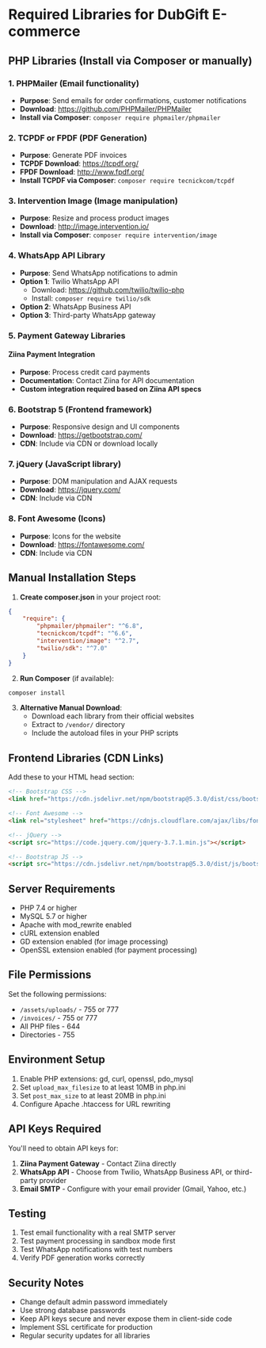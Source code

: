 # Required Libraries for DubGift E-commerce

## PHP Libraries (Install via Composer or manually)

### 1. PHPMailer (Email functionality)
- **Purpose**: Send emails for order confirmations, customer notifications
- **Download**: https://github.com/PHPMailer/PHPMailer
- **Install via Composer**: `composer require phpmailer/phpmailer`

### 2. TCPDF or FPDF (PDF Generation)
- **Purpose**: Generate PDF invoices
- **TCPDF Download**: https://tcpdf.org/
- **FPDF Download**: http://www.fpdf.org/
- **Install TCPDF via Composer**: `composer require tecnickcom/tcpdf`

### 3. Intervention Image (Image manipulation)
- **Purpose**: Resize and process product images
- **Download**: http://image.intervention.io/
- **Install via Composer**: `composer require intervention/image`

### 4. WhatsApp API Library
- **Purpose**: Send WhatsApp notifications to admin
- **Option 1**: Twilio WhatsApp API
  - Download: https://github.com/twilio/twilio-php
  - Install: `composer require twilio/sdk`
- **Option 2**: WhatsApp Business API
- **Option 3**: Third-party WhatsApp gateway

### 5. Payment Gateway Libraries

#### Ziina Payment Integration
- **Purpose**: Process credit card payments
- **Documentation**: Contact Ziina for API documentation
- **Custom integration required based on Ziina API specs**

### 6. Bootstrap 5 (Frontend framework)
- **Purpose**: Responsive design and UI components
- **Download**: https://getbootstrap.com/
- **CDN**: Include via CDN or download locally

### 7. jQuery (JavaScript library)
- **Purpose**: DOM manipulation and AJAX requests
- **Download**: https://jquery.com/
- **CDN**: Include via CDN

### 8. Font Awesome (Icons)
- **Purpose**: Icons for the website
- **Download**: https://fontawesome.com/
- **CDN**: Include via CDN

## Manual Installation Steps

1. **Create composer.json** in your project root:
```json
{
    "require": {
        "phpmailer/phpmailer": "^6.8",
        "tecnickcom/tcpdf": "^6.6",
        "intervention/image": "^2.7",
        "twilio/sdk": "^7.0"
    }
}
```

2. **Run Composer** (if available):
```bash
composer install
```

3. **Alternative Manual Download**:
   - Download each library from their official websites
   - Extract to `/vendor/` directory
   - Include the autoload files in your PHP scripts

## Frontend Libraries (CDN Links)

Add these to your HTML head section:

```html
<!-- Bootstrap CSS -->
<link href="https://cdn.jsdelivr.net/npm/bootstrap@5.3.0/dist/css/bootstrap.min.css" rel="stylesheet">

<!-- Font Awesome -->
<link rel="stylesheet" href="https://cdnjs.cloudflare.com/ajax/libs/font-awesome/6.4.0/css/all.min.css">

<!-- jQuery -->
<script src="https://code.jquery.com/jquery-3.7.1.min.js"></script>

<!-- Bootstrap JS -->
<script src="https://cdn.jsdelivr.net/npm/bootstrap@5.3.0/dist/js/bootstrap.bundle.min.js"></script>
```

## Server Requirements

- PHP 7.4 or higher
- MySQL 5.7 or higher
- Apache with mod_rewrite enabled
- cURL extension enabled
- GD extension enabled (for image processing)
- OpenSSL extension enabled (for payment processing)

## File Permissions

Set the following permissions:
- `/assets/uploads/` - 755 or 777
- `/invoices/` - 755 or 777
- All PHP files - 644
- Directories - 755

## Environment Setup

1. Enable PHP extensions: gd, curl, openssl, pdo_mysql
2. Set `upload_max_filesize` to at least 10MB in php.ini
3. Set `post_max_size` to at least 20MB in php.ini
4. Configure Apache .htaccess for URL rewriting

## API Keys Required

You'll need to obtain API keys for:
1. **Ziina Payment Gateway** - Contact Ziina directly
2. **WhatsApp API** - Choose from Twilio, WhatsApp Business API, or third-party provider
3. **Email SMTP** - Configure with your email provider (Gmail, Yahoo, etc.)

## Testing

1. Test email functionality with a real SMTP server
2. Test payment processing in sandbox mode first
3. Test WhatsApp notifications with test numbers
4. Verify PDF generation works correctly

## Security Notes

- Change default admin password immediately
- Use strong database passwords
- Keep API keys secure and never expose them in client-side code
- Implement SSL certificate for production
- Regular security updates for all libraries
